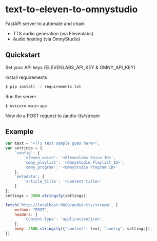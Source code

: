 # text-to-eleven-to-omnystudio

FastAPI server to automate and chain
* TTS audio generation (via Elevenlabs)
* Audio hosting (via OmnyStudio) 

## Quickstart

Set your API keys (ELEVENLABS_API_KEY & OMNY_API_KEY)

Install requirements
```bash
$ pip install -r requirements.txt
```

Run the server
```bash
$ uvicorn main:app
```

Now do a POST request to /audio-tts/stream

## Example

```javascript
var text = "<TTS text sample goes here>";
var settings = {
    'config': {
        'eleven_voice': '<Elevenlabs Voice ID>',
        'omny_playlist': '<OmnyStudio Playlist ID>',
        'omny_program': '<OmnyStudio Program ID>'
    },
    'metadata': {
        'article_title': '<Content title>'
    }
};
settings = JSON.stringify(settings);

fetch('http://localhost:8080/audio-tts/stream', {
    method: "POST",
    headers: {
        'Content-Type': 'application/json',
    },
    body: JSON.stringify({"content": text, "config": settings}),
})
```
